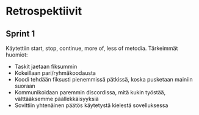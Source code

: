 # Retrospektiivit
## Sprint 1
Käytettiin start, stop, continue, more of, less of metodia. Tärkeimmät huomiot:
- Taskit jaetaan fiksummin
- Kokeillaan pari/ryhmäkoodausta
- Koodi tehdään fiksusti pienemmissä pätkissä, koska pusketaan mainiin suoraan
- Kommunikoidaan paremmin discordissa, mitä kukin työstää, välttääksemme päällekkäisyyksiä
- Sovittiin yhtenäinen päätös käytetystä kielestä sovelluksessa
